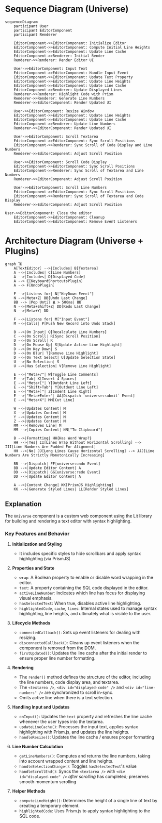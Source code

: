 # Sequence Diagram (Universe)

```mermaid
sequenceDiagram
    participant User
    participant EditorComponent
    participant Renderer

    EditorComponent->>EditorComponent: Initialize Editor
    EditorComponent->>EditorComponent: Compute Initial Line Heights
    EditorComponent->>EditorComponent: Update Line Cache
    EditorComponent->>Renderer: Initial Render
    Renderer->>Renderer: Render Editor UI

    User->>EditorComponent: Input Text
    EditorComponent->>EditorComponent: Handle Input Event
    EditorComponent->>EditorComponent: Update Text Property
    EditorComponent->>EditorComponent: Update Line Heights
    EditorComponent->>EditorComponent: Update Line Cache
    EditorComponent->>Renderer: Update Displayed Lines
    Renderer->>Renderer: Highlight Code with Prism
    Renderer->>Renderer: Generate Line Numbers
    Renderer->>EditorComponent: Render Updated UI

    User->>EditorComponent: Resize Window
    EditorComponent->>EditorComponent: Update Line Heights
    EditorComponent->>EditorComponent: Update Line Cache
    EditorComponent->>Renderer: Update Line Numbers
    Renderer->>EditorComponent: Render Updated UI

    User->>EditorComponent: Scroll Textarea
    EditorComponent->>EditorComponent: Sync Scroll Positions
    EditorComponent->>Renderer: Sync Scroll of Code Display and Line Numbers
    Renderer->>EditorComponent: Adjust Scroll Position

    User->>EditorComponent: Scroll Code Display
    EditorComponent->>EditorComponent: Sync Scroll Positions
    EditorComponent->>Renderer: Sync Scroll of Textarea and Line Numbers
    Renderer->>EditorComponent: Adjust Scroll Position

    User->>EditorComponent: Scroll Line Numbers
    EditorComponent->>EditorComponent: Sync Scroll Positions
    EditorComponent->>Renderer: Sync Scroll of Textarea and Code Display
    Renderer->>EditorComponent: Adjust Scroll Position

User->>EditorComponent: Close the editor
    EditorComponent->>EditorComponent: Cleanup
    EditorComponent->>EditorComponent: Remove Event Listeners
```

# Architecture Diagram (Universe + Plugins)

```mermaid
graph TD
    A[TextEditor] -->|Includes| B[Textarea]
    A -->|Includes| C[Line Numbers]
    A -->|Includes| D[Displayed Code]
    A --> E[KeyboardShortcutsPlugin]
    A --> F[UndoPlugin]

    F -->|Listens for| N["KeyDown Event"]
    N -->|Meta+Z| BB[Undo Last Change]
    BB --> |Pop Until 𝚫 > 500ms| BB
    N -->|Meta+Shift+Z| DD[Redo Last Change]
    N -->|Meta+Y| DD

    F -->|Listens for| M["Input Event"]
    M -->|Calls| P[Push New Record into Undo Stack]

    B -->|On Input| Q[Recalculate Line Numbers]
    C -->|On Scroll| R[Sync Scroll Position]
    D -->|On Scroll| R
    D -->|On Mouse Up| S[Update Active Line Highlight]
    D -->|On Key Down| S
    D -->|On Blur| T[Remove Line Highlight]
    D -->|On Text Select| U[Update Selection State]
    U -->|No Selection| S
    U -->|Has Selection| V[Remove Line Highlight]

    E -->|"Meta+/"| W[Toggle Line Comments]
    E -->|Tab| X[Insert 4 Spaces]
    E -->|"Meta+["| Y[Outdent Line Left]
    E -->|"Shift+Tab"| Y[Outdent Line Left]
    E -->|"Meta+]"| Z[Indent Line Right]
    E -->|"Meta+Enter"| AA[Dispatch `universe:submit` Event]
    E -->|"Meta+X"| MM[Cut Line]

    W -->|Updates Content| M
    X -->|Updates Content| M
    Y -->|Updates Content| M
    Z -->|Updates Content| M
    MM -->|Removes Line| M
    MM -->|Copies Content| NN["To Clipboard"]

    B -->|Formatting| HH{Has Word Wrap?}
    HH -->|Yes| II[Lines Wrap Without Horizontal Scrolling] --> III[Line Numbers Are Padded For Alignment]
    HH -->|No| JJ[Long Lines Cause Horizontal Scrolling] --> JJJ[Line Numbers Are Strictly Monotonically Increasing]

    BB -->|Dispatch| FF[universe:undo Event]
    BB -->|Update Editor Content| A
    DD -->|Dispatch| GG[universe:redo Event]
    DD -->|Update Editor Content| A

    A -->|Content Change| KK[PrismJS Highlighting]
    KK -->|Generate Styled Lines| LL[Render Styled Lines]
```

## Explanation

The `Universe` component is a custom web component using the Lit library for building and rendering a text editor with syntax highlighting.

### Key Features and Behavior

1. **Initialization and Styling**

   - It includes specific styles to hide scrollbars and apply syntax highlighting (via PrismJS)

2. **Properties and State**

   - `wrap`: A Boolean property to enable or disable word wrapping in the editor.
   - `text`: A property containing the SQL code displayed in the editor.
   - `activeLineNumber`: Indicates which line has focus for displaying visual emphasis.
   - `hasSelectedText`: When true, disables active line highlighting.
   - `highlightedCode`, `cache`, `lines`: Internal states used to manage syntax highlighting, line heights, and ultimately what is visible to the user.

3. **Lifecycle Methods**

   - `connectedCallback()`: Sets up event listeners for dealing with resizing.
   - `disconnectedCallback()`: Cleans up event listeners when the component is removed from the DOM.
   - `firstUpdated()`: Updates the line cache after the initial render to ensure proper line number formatting.

4. **Rendering**

   - The `render()` method defines the structure of the editor, including the line numbers, code display area, and textarea.
   - The `<textarea />`, `<div id="displayed-code" />` and `<div id="line-numbers" />` are synchronized to scroll in-sync.
   - Omits active line when there is a text selection.

5. **Handling Input and Updates**

   - `onInput()`: Updates the `text` property and refreshes the line cache whenever the user types into the textarea.
   - `updateLineCache()`: Processes the input text, applies syntax highlighting with Prism.js, and updates the line heights.
   - `handleResize()`: Updates the line cache / ensures proper formatting

6. **Line Number Calculation**

   - `getLineNumbers()`: Computes and returns the line numbers, taking into account wrapped content and line heights.
   - `handleSelectionChange()`: Toggles `hasSelectedText`'s value
   - `handleScrollEnd()`: Syncs the `<textarea />` with `<div id="displayed-code" />` _after scrolling_ has completed; preserves smooth momentum scrolling

7. **Helper Methods**
   - `computeLineHeight()`: Determines the height of a single line of text by creating a temporary element.
   - `highlightedCode`: Uses Prism.js to apply syntax highlighting to the SQL code.
